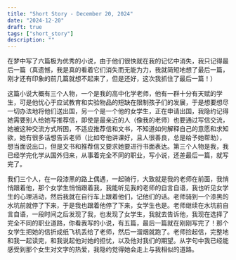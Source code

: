 ```yaml
---
title: "Short Story - December 20, 2024"
date: "2024-12-20"
draft: true
tags: ["short_story"]
description: ""
---
```

在梦中写了六篇极为优秀的小说，由于他们很快就在我的记忆中消失，我只记得最后一篇（真遗憾，我是真的看着它们消失而无能为力，我就简短地想了最后一篇，刚才还有印象的前几篇就想不起来了，但是还好，这次我抓住了最后一篇！）

这篇小说大概有三个人物，一个是我的高中化学老师，他有一群十分有天赋的学生，可是他忧心于应试教育和实验物品的短缺在限制孩子们的发展，于是想要想尽一切办法地将他们送出国，另一个是一个他的女学生，正在申请出国，我隐约记得她需要别人给她写推荐信，即使是最亲近的人（像我的老师）也要通过写信交流，她被这种交流方式所困，不适应推荐信和文书，不知道如何解释自己的意愿和求知欲，她有很多话想告诉老师（比如夸他讲课好，且人很善良，总是给予她帮助），想当面说出口，但是文书和推荐信又要求她要进行书面表达。第三个人物是我，我已经学完化学从国外归来，从事着完全不同的职业，写小说，还差最后一篇，就写完了。

我们三个人，在一段漆黑的路上偶遇，一起骑行，大致就是我的老师在前面，我悄悄跟着他，那个女学生悄悄跟着我，我能听见我的老师的自言自语，我也听见女学生的心理活动，然后我就在自行车上跟着他们，记他们的话。老师骑到一个漆黑的水坑前就停了下来，于是我也跟着他停了下来，女学生也是。老师继续在水坑前自言自语，一段时间之后发现了我，也发现了女学生，我就去告诉他，我现在选择了完全不同的职业道路，你看我写的小说，有五篇，最后一篇就在刚刚写完了！那个女学生把她的信折成纸飞机丢给了老师，然后一溜烟就跑了。老师捡起信，完整地和我一起读完，和我说起他对她的担忧，以及他对我们的期望。从字句中我已经能感受到那个女生对文字的热爱，我隐约觉得她会走上与我相似的道路。